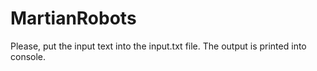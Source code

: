 # MartianRobots

Please, put the input text into the input.txt file. The output is printed into console.